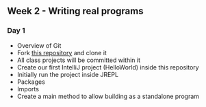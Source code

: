 ## Week 2 - Writing real programs

### Day 1

* Overview of Git
* Fork [this repository](https://github.com/oakes/java-projects) and clone it
* All class projects will be committed within it
* Create our first IntelliJ project (HelloWorld) inside this repository
* Initially run the project inside JREPL
* Packages
* Imports
* Create a main method to allow building as a standalone program
